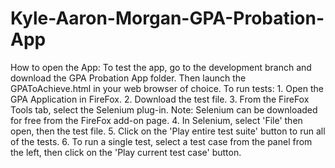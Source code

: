 # Kyle-Aaron-Morgan-GPA-Probation-App
How to open the App: To test the app, go to the development branch and download the GPA Probation App folder. Then launch the GPAToAchieve.html in your web browser of choice.
To run tests:
    1. Open the GPA Application in FireFox. 
    2. Download the test file.
    3. From the FireFox Tools tab, select the Selenium plug-in. 
                Note: Selenium can be downloaded for free from the FireFox add-on page.
    4. In Selenium, select 'File' then open, then the test file.
    5. Click on the 'Play entire test suite' button to run all of the tests.
    6. To run a single test, select a test case from the panel from the left, then click on the         'Play current test case' button.

